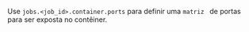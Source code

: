 Use `jobs.<job_id>.container.ports` para definir uma `matriz ` de portas para ser exposta no contêiner.